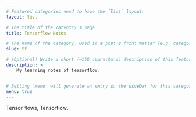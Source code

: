 ```yaml
---
# Featured categories need to have the `list` layout.
layout: list

# The title of the category's page.
title: Tensorflow Notes

# The name of the category, used in a post's front matter (e.g. category: <slug>).
slug: tf

# (Optional) Write a short (~150 characters) description of this featured category.
description: >
    My learning notes of tensorflow.


# Setting `menu` will generate an entry in the sidebar for this category.
menu: true
---
```

Tensor flows, Tensorflow.
